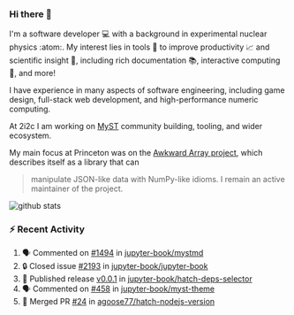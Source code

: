 ### Hi there 👋 

I'm a software developer 💻 with a background in experimental nuclear physics :atom:. My interest lies in tools :wrench: to improve productivity :chart_with_upwards_trend: and scientific insight :telescope:, including rich documentation 📚, interactive computing 🧮, and more! 

I have experience in many aspects of software engineering, including game design, full-stack web development, and high-performance numeric computing. 

At 2i2c I am working on [MyST](https://github.com/jupyter-book/mystmd) community building, tooling, and wider ecosystem. 

My main focus at Princeton was on the [Awkward Array project](awkward-array.org/), which describes itself as a library that can 
> manipulate JSON-like data with NumPy-like idioms. I remain an active maintainer of the project. 

![github stats](https://github-readme-stats.vercel.app/api?username=agoose77&show_icons=true&hide_rank=true&hide_title=true&bg_color=30,e76445,904e95&text_color=efe3ec&icon_color=efe3ec)
<!--
**agoose77/agoose77** is a ✨ _special_ ✨ repository because its `README.md` (this file) appears on your GitHub profile.

Here are some ideas to get you started:

- 🔭 I’m currently working on ...
- 🌱 I’m currently learning ...
- 👯 I’m looking to collaborate on ...
- 🤔 I’m looking for help with ...
- 💬 Ask me about ...
- 📫 How to reach me: ...
- 😄 Pronouns: ...
- ⚡ Fun fact: ...
-->

### :zap: Recent Activity

<!--START_SECTION:activity-->
1. 🗣 Commented on [#1494](https://github.com/jupyter-book/mystmd/issues/1494#issuecomment-2314308427) in [jupyter-book/mystmd](https://github.com/jupyter-book/mystmd)
2. 🔒 Closed issue [#2193](https://github.com/jupyter-book/jupyter-book/issues/2193) in [jupyter-book/jupyter-book](https://github.com/jupyter-book/jupyter-book)
3. 🚀 Published release [v0.0.1](https://github.com/jupyter-book/hatch-deps-selector/releases/tag/v0.0.1) in [jupyter-book/hatch-deps-selector](https://github.com/jupyter-book/hatch-deps-selector)
4. 🗣 Commented on [#458](https://github.com/jupyter-book/myst-theme/issues/458#issuecomment-2312899643) in [jupyter-book/myst-theme](https://github.com/jupyter-book/myst-theme)
5. 🎉 Merged PR [#24](https://github.com/agoose77/hatch-nodejs-version/pull/24) in [agoose77/hatch-nodejs-version](https://github.com/agoose77/hatch-nodejs-version)
<!--END_SECTION:activity-->
